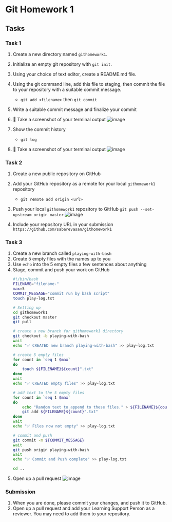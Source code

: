 # Git Homework 1

## Tasks
### Task 1
1. Create a new directory named `githomework1`.
2. Initialize an empty git repository with `git init`.
3. Using your choice of text editor, create a README.md file.
4. Using the git command line, add this file to staging, then commit the file to your repository with a suitable commit message.
    * `git add <filename>` then `git commit`
5. Write a suitable commit message and finalize your commit
6. 📸 Take a screenshot of your terminal output
   ![image](https://github.com/sabarevasan/git/assets/137091627/b60aa54f-31e5-4a01-8c9b-b55bf5da2dae)

8. Show the commit history
    * `git log`
9. 📸 Take a screenshot of your terminal output
    ![image](https://github.com/sabarevasan/git/assets/137091627/20dda4f9-7b77-4b05-8347-7efb28e9a153)


### Task 2
1. Create a new public repository on GitHub
2. Add your GitHub repository as a remote for your local `githomework1` repository
    * `git remote add origin <url>`
3. Push your local `githomework1` repository to GitHub
   `git push --set-upstream origin master`
   ![image](https://github.com/sabarevasan/git/assets/137091627/4759cad2-dfcc-4e27-8b72-590f714f81b8)

5. Include your repository URL in your submission
   `https://github.com/sabarevasan/githomework1`

### Task 3
1. Create a new branch called `playing-with-bash`
2. Create 5 empty files with the names up to you
3. Use `echo` into the 5 empty files a few sentences about anything
4. Stage, commit and push your work on GitHub
   ```bash
   #!/bin/bash
   FILENAME="filename-"
   max=5
   COMMIT_MESSAGE="commit run by bash script"
   touch play-log.txt
   
   # Setting up
   cd githomework1
   git checkout master
   git pull
   
   # create a new branch for githomework1 directory
   git checkout -b playing-with-bash
   wait
   echo "✅ CREATED new branch playing-with-bash" >> play-log.txt
   
   # create 5 empty files
   for count in `seq 1 $max`
   do
       touch ${FILENAME}${count}".txt"
   done
   wait
   echo "✅ CREATED empty files" >> play-log.txt
   
   # add text to the 5 empty files
   for count in `seq 1 $max`
   do
       echo "Random text to append to these files." > ${FILENAME}${count}".txt"
       git add ${FILENAME}${count}".txt"
   done
   wait
   echo "✅ Files now not empty" >> play-log.txt
   
   # commit and push
   git commit -m ${COMMIT_MESSAGE}
   wait 
   git push origin playing-with-bash
   wait
   echo "✅ Commit and Push complete" >> play-log.txt
   
   cd ..
   ```
6. Open up a pull request
   ![image](https://github.com/sabarevasan/git/assets/137091627/e1eacb0f-25dd-44f5-b8c7-763d455b9e88)


### Submission

1. When you are done, please commit your changes, and push it to GitHub.
2. Open up a pull request and add your Learning Support Person as a reviewer. You may need to add them to your repository.
